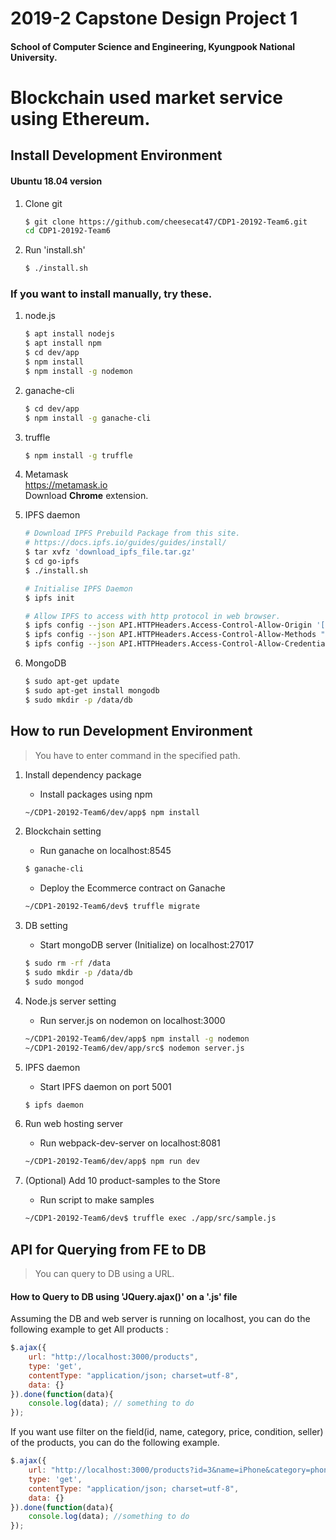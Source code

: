 # 2019-2 Capstone Design Project 1

#### School of Computer Science and Engineering, Kyungpook National University.  

# Blockchain used market service using Ethereum.




## Install Development Environment

#### Ubuntu 18.04 version

1. Clone git  
   ```Bash
   $ git clone https://github.com/cheesecat47/CDP1-20192-Team6.git
   cd CDP1-20192-Team6
   ```

1. Run 'install.sh'
    ```Bash
    $ ./install.sh
    ```

### If you want to install manually, try these.  
1. node.js
    ```Bash
    $ apt install nodejs
    $ apt install npm
    $ cd dev/app
    $ npm install
    $ npm install -g nodemon
    ```

1. ganache-cli  
    ```Bash
    $ cd dev/app
    $ npm install -g ganache-cli
    ```

1. truffle
    ```Bash
    $ npm install -g truffle
    ```

1. Metamask  
    https://metamask.io  
    Download __Chrome__ extension.  

1. IPFS daemon  
    ```Bash
    # Download IPFS Prebuild Package from this site.
    # https://docs.ipfs.io/guides/guides/install/
    $ tar xvfz 'download_ipfs_file.tar.gz'
    $ cd go-ipfs
    $ ./install.sh
    
    # Initialise IPFS Daemon
    $ ipfs init
    
    # Allow IPFS to access with http protocol in web browser.
    $ ipfs config --json API.HTTPHeaders.Access-Control-Allow-Origin '["*"]'
    $ ipfs config --json API.HTTPHeaders.Access-Control-Allow-Methods "[\"PUT\", \"POST\", \"GET\"]"
    $ ipfs config --json API.HTTPHeaders.Access-Control-Allow-Credentials '["true"]'
    ```

1. MongoDB
    ```bash
    $ sudo apt-get update
    $ sudo apt-get install mongodb
    $ sudo mkdir -p /data/db
    ```

   

## How to run Development Environment

> You have to enter command in the specified path.



1. Install dependency package

   * Install packages using npm

   ```bash
   ~/CDP1-20192-Team6/dev/app$ npm install
   ```

1. Blockchain setting

   * Run ganache on localhost:8545

   ```Bash
   $ ganache-cli
   ```

   * Deploy the Ecommerce contract  on Ganache

   ```bash
   ~/CDP1-20192-Team6/dev$ truffle migrate 
   ```

1. DB setting

   * Start mongoDB server (Initialize) on localhost:27017

   ```bash
   $ sudo rm -rf /data
   $ sudo mkdir -p /data/db
   $ sudo mongod
   ```

1. Node.js server setting 

   * Run server.js on nodemon  on localhost:3000

   ```bash
   ~/CDP1-20192-Team6/dev/app$ npm install -g nodemon
   ~/CDP1-20192-Team6/dev/app/src$ nodemon server.js
   ```

1. IPFS daemon  

   * Start IPFS daemon on port 5001

   ```Bash
   $ ipfs daemon
   ```

1. Run web hosting server

   * Run webpack-dev-server  on localhost:8081

   ```Bash
   ~/CDP1-20192-Team6/dev/app$ npm run dev
   ```

1. (Optional) Add 10 product-samples to the Store 

   * Run script to make samples

   ```  bash
   ~/CDP1-20192-Team6/dev$ truffle exec ./app/src/sample.js
   ```



##  API for Querying from FE to DB 

> You can query to DB using a URL.



#### How to Query to DB using 'JQuery.ajax()' on a '.js' file

Assuming the DB and web server is running on localhost, you can do the following example to get All products :

```javascript
$.ajax({
    url: "http://localhost:3000/products",
    type: 'get',
    contentType: "application/json; charset=utf-8",
    data: {}
}).done(function(data){
    console.log(data); // something to do 
});
```



If you want use filter on the field(id, name, category, price, condition, seller) of the products, you can do the following example.

```javascript
$.ajax({
    url: "http://localhost:3000/products?id=3&name=iPhone&category=phone", // pass by URL
    type: 'get',
    contentType: "application/json; charset=utf-8",
    data: {}
}).done(function(data){
    console.log(data); //something to do
});
```


